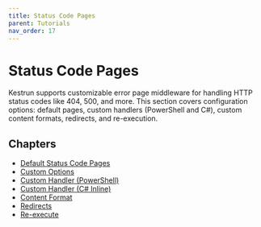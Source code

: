 ```yaml
---
title: Status Code Pages
parent: Tutorials
nav_order: 17
---
```


# Status Code Pages

Kestrun supports customizable error page middleware for handling HTTP status codes like 404, 500, and more.
This section covers configuration options: default pages, custom handlers (PowerShell and C#),
custom content formats, redirects, and re-execution.

## Chapters

- [Default Status Code Pages](./1.Default-Status-Code-Pages.md)
- [Custom Options](./2.Custom-Options.md)
- [Custom Handler (PowerShell)](./3.Custom-Handler-PowerShell.md)
- [Custom Handler (C# Inline)](./4.Custom-Handler-CSharp-Inline.md)
- [Content Format](./5.Content-Format.md)
- [Redirects](./6.Redirects.md)
- [Re-execute](./7.Re-execute.md)
